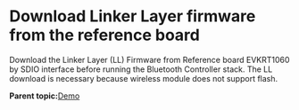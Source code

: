 # Download Linker Layer firmware from the reference board

Download the Linker Layer \(LL\) Firmware from Reference board EVKRT1060 by SDIO interface before running the Bluetooth Controller stack. The LL download is necessary because wireless module does not support flash.

**Parent topic:**[Demo](../topics/demo.md)

